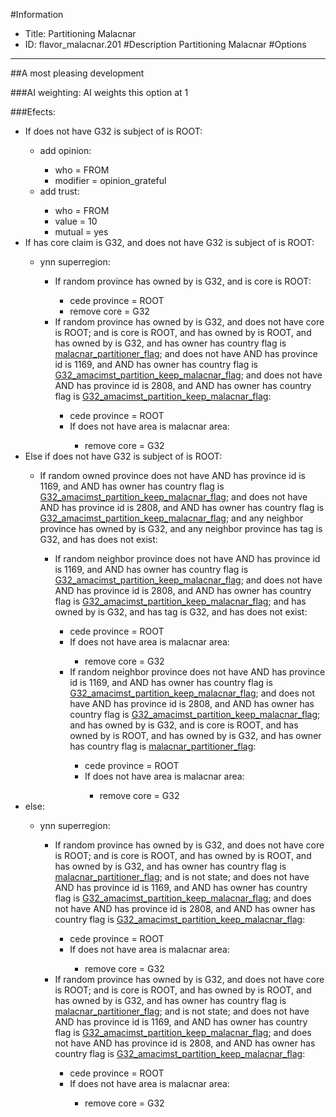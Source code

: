 #Information
 - Title: Partitioning Malacnar
 - ID: flavor_malacnar.201
#Description
Partitioning Malacnar
#Options

___
##A most pleasing development

###AI weighting:
AI weights this option at 1


###Efects:<ul><li>If does not have G32 is subject of is ROOT:</li><ul><li>add opinion:</li><ul><li>who = FROM</li><li>modifier = opinion_grateful</li></ul><li>add trust:</li><ul><li>who = FROM</li><li>value = 10</li><li>mutual = yes</li></ul></ul><li>If has core claim is G32, and does not have G32 is subject of is ROOT:</li><ul><li>ynn superregion:</li><ul><li>If random province has owned by is G32, and  is core is ROOT:</li><ul><li>cede province = ROOT</li><li>remove core = G32</li></ul><li>If random province has owned by is G32, and does not have core is ROOT; and  is core is ROOT, and has owned by is ROOT, and has owned by is G32, and has owner has country flag is [malacnar_partitioner_flag](../flags/malacnar_partitioner_flag.md); and does not have AND has province id is 1169, and AND has owner has country flag is [G32_amacimst_partition_keep_malacnar_flag](../flags/g32_amacimst_partition_keep_malacnar_flag.md); and does not have AND has province id is 2808, and AND has owner has country flag is [G32_amacimst_partition_keep_malacnar_flag](../flags/g32_amacimst_partition_keep_malacnar_flag.md):</li><ul><li>cede province = ROOT</li><li>If does not have area is malacnar area:</li><ul><li>remove core = G32</li></ul></ul></ul></ul><li>Else if does not have G32 is subject of is ROOT:</li><ul><li>If random owned province does not have AND has province id is 1169, and AND has owner has country flag is [G32_amacimst_partition_keep_malacnar_flag](../flags/g32_amacimst_partition_keep_malacnar_flag.md); and does not have AND has province id is 2808, and AND has owner has country flag is [G32_amacimst_partition_keep_malacnar_flag](../flags/g32_amacimst_partition_keep_malacnar_flag.md); and any neighbor province has owned by is G32, and any neighbor province has tag is G32, and has does not exist:</li><ul><li>If random neighbor province does not have AND has province id is 1169, and AND has owner has country flag is [G32_amacimst_partition_keep_malacnar_flag](../flags/g32_amacimst_partition_keep_malacnar_flag.md); and does not have AND has province id is 2808, and AND has owner has country flag is [G32_amacimst_partition_keep_malacnar_flag](../flags/g32_amacimst_partition_keep_malacnar_flag.md); and  has owned by is G32, and  has tag is G32, and has does not exist:</li><ul><li>cede province = ROOT</li><li>If does not have area is malacnar area:</li><ul><li>remove core = G32</li></ul><li>If random neighbor province does not have AND has province id is 1169, and AND has owner has country flag is [G32_amacimst_partition_keep_malacnar_flag](../flags/g32_amacimst_partition_keep_malacnar_flag.md); and does not have AND has province id is 2808, and AND has owner has country flag is [G32_amacimst_partition_keep_malacnar_flag](../flags/g32_amacimst_partition_keep_malacnar_flag.md); and  has owned by is G32, and  is core is ROOT, and has owned by is ROOT, and has owned by is G32, and has owner has country flag is [malacnar_partitioner_flag](../flags/malacnar_partitioner_flag.md):</li><ul><li>cede province = ROOT</li><li>If does not have area is malacnar area:</li><ul><li>remove core = G32</li></ul></ul></ul></ul></ul><li>else:</li><ul><li>ynn superregion:</li><ul><li>If random province has owned by is G32, and does not have core is ROOT; and  is core is ROOT, and has owned by is ROOT, and has owned by is G32, and has owner has country flag is [malacnar_partitioner_flag](../flags/malacnar_partitioner_flag.md); and is not state; and does not have AND has province id is 1169, and AND has owner has country flag is [G32_amacimst_partition_keep_malacnar_flag](../flags/g32_amacimst_partition_keep_malacnar_flag.md); and does not have AND has province id is 2808, and AND has owner has country flag is [G32_amacimst_partition_keep_malacnar_flag](../flags/g32_amacimst_partition_keep_malacnar_flag.md):</li><ul><li>cede province = ROOT</li><li>If does not have area is malacnar area:</li><ul><li>remove core = G32</li></ul></ul><li>If random province has owned by is G32, and does not have core is ROOT; and  is core is ROOT, and has owned by is ROOT, and has owned by is G32, and has owner has country flag is [malacnar_partitioner_flag](../flags/malacnar_partitioner_flag.md); and is not state; and does not have AND has province id is 1169, and AND has owner has country flag is [G32_amacimst_partition_keep_malacnar_flag](../flags/g32_amacimst_partition_keep_malacnar_flag.md); and does not have AND has province id is 2808, and AND has owner has country flag is [G32_amacimst_partition_keep_malacnar_flag](../flags/g32_amacimst_partition_keep_malacnar_flag.md):</li><ul><li>cede province = ROOT</li><li>If does not have area is malacnar area:</li><ul><li>remove core = G32</li></ul></ul></ul></ul></ul>
